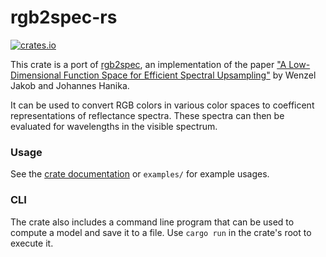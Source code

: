 # rgb2spec-rs

<a href="https://crates.io/crates/rgb2spec">
    <img src="https://img.shields.io/crates/v/rgb2spec.svg" alt="crates.io">
</a>

This crate is a port of [rgb2spec](https://github.com/mitsuba-renderer/rgb2spec), an implementation of the paper ["A Low-Dimensional Function Space for Efficient Spectral Upsampling"](http://rgl.epfl.ch/publications/Jakob2019Spectral) by Wenzel Jakob and Johannes Hanika.

It can be used to convert RGB colors in various color spaces to coefficent representations of reflectance spectra. These spectra can then be evaluated for wavelengths in the visible spectrum.

### Usage

See the [crate documentation](https://docs.rs/) or `examples/` for example usages.

### CLI
The crate also includes a command line program that can be used to compute a model and save it to a file. Use `cargo run` in the crate's root to execute it.
